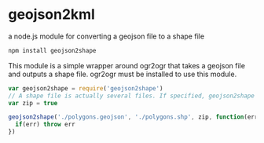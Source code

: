 geojson2kml
===========

a node.js module for converting a geojson file to a shape file

```bash
npm install geojson2shape
```

This module is a simple wrapper around ogr2ogr that takes a geojson file and outputs a shape file. ogr2ogr must be installed to use this module. 

```javascript
var geojson2shape = require('geojson2shape')
// A shape file is actually several files. If specified, geojson2shape will zip these files for you.
var zip = true

geojson2shape('./polygons.geojson', './polygons.shp', zip, function(err){
  if(err) throw err
})
```
